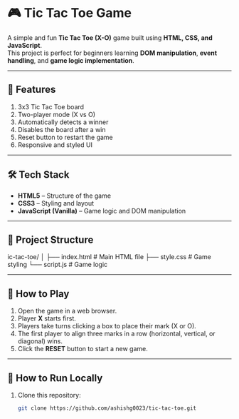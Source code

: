 # 🎮 Tic Tac Toe Game

A simple and fun **Tic Tac Toe (X-O)** game built using **HTML, CSS, and JavaScript**.  
This project is perfect for beginners learning **DOM manipulation**, **event handling**, and **game logic implementation**.

---

## 📌 Features
1) 3x3 Tic Tac Toe board  
2) Two-player mode (X vs O)
3) Automatically detects a winner  
4) Disables the board after a win  
5) Reset button to restart the game  
6) Responsive and styled UI  

---

## 🛠️ Tech Stack
- **HTML5** – Structure of the game  
- **CSS3** – Styling and layout  
- **JavaScript (Vanilla)** – Game logic and DOM manipulation  

---

## 📂 Project Structure
ic-tac-toe/
│
├── index.html # Main HTML file
├── style.css # Game styling
└── script.js # Game logic


---

## 🎯 How to Play
1. Open the game in a web browser.  
2. Player **X** starts first.  
3. Players take turns clicking a box to place their mark (X or O).  
4. The first player to align three marks in a row (horizontal, vertical, or diagonal) wins.  
5. Click the **RESET** button to start a new game.  

---

## 🚀 How to Run Locally
1. Clone this repository:
   ```bash
   git clone https://github.com/ashishg0023/tic-tac-toe.git
